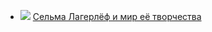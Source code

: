 * ![](/books/nonf_publicism/Людмила%20Брауде/Сельма%20Лагерлёф%20и%20мир%20её%20творчества.jpg) [Сельма Лагерлёф и мир её творчества](/books/nonf_publicism/Людмила%20Брауде/Сельма%20Лагерлёф%20и%20мир%20её%20творчества)